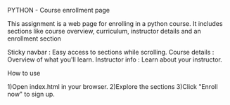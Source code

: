 PYTHON - Course enrollment page

This assignment is a web page for enrolling in a python course. It includes sections like course overview, curriculum, instructor details and an enrollment section

Sticky navbar    : Easy access to sections while scrolling.
Course details   : Overview of what you'll learn.
Instructor info  : Learn about your instructor.


How to use

1)Open index.html in your browser.
2)Explore the sections
3)Click "Enroll now" to sign up.


